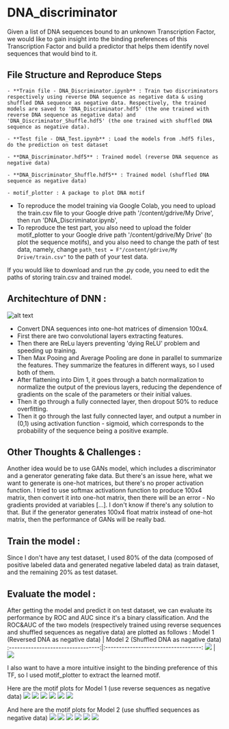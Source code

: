 # DNA_discriminator
Given a list of DNA sequences bound to an unknown Transcription Factor, we would like to gain insight into the binding preferences of this Transcription Factor and build a predictor that helps them identify novel sequences that would bind to it.
## File Structure and Reproduce Steps
    - **Train file - DNA_Discriminator.ipynb** : Train two discriminators respectively using reverse DNA sequence as negative data & using shuffled DNA sequence as negative data. Respectively, the trained models are saved to 'DNA_Discriminator.hdf5' (the one trained with reverse DNA sequence as negative data) and 'DNA_Discriminator_Shuffle.hdf5' (the one trained with shuffled DNA sequence as negative data).
 
    - **Test file - DNA_Test.ipynb** : Load the models from .hdf5 files, do the prediction on test dataset
    
    - **DNA_Discriminator.hdf5** : Trained model (reverse DNA sequence as negative data)
    
    - **DNA_Discriminator_Shuffle.hdf5** : Trained model (shuffled DNA sequence as negative data)
    
    - motif_plotter : A package to plot DNA motif
    

 
- To reproduce the model training via Google Colab, you need to upload the train.csv file to your Google drive path '/content/gdrive/My Drive', then run 'DNA_Discriminator.ipynb', 
- To reproduce the test part, you also need to upload the folder motif_plotter to your Google drive path '/content/gdrive/My Drive' (to plot the sequence motifs), and you also need to change the path of test data, namely, change ```path_test = F"/content/gdrive/My Drive/train.csv"``` to the path of your test data. 

If you would like to download and run the .py code, you need to edit the paths of storing train.csv and trained model.

## Architechture of DNN :
![alt text](https://github.com/GAOYUEtianc/DNA_discriminator/blob/main/image/Screen%20Shot%202021-09-30%20at%207.37.35%20AM.png)
- Convert DNA sequences into one-hot matrices of dimension 100x4.
- First there are two convolutional layers extracting features. 
- Then there are ReLu layers preventing 'dying ReLU' problem and speeding up training. 
- Then Max Pooing and Average Pooling are done in parallel to summarize the features. They summarize the features in different ways, so I used both of them.
- After flattening into Dim 1, it goes through a batch normalization to normalize the output of the previous layers, reducing the dependence of gradients on the scale of the parameters or their initial values. 
- Then it go through a fully connected layer, then dropout 50\% to reduce overfitting.
- Then it go through the last fully connected layer, and output a number in (0,1) using activation function - sigmoid, which corresponds to the probability of the sequence being a positive example.

## Other Thoughts & Challenges :
Another idea would be to use GANs model, which includes a discriminator and a generator generating fake data. But there's an issue here, what we want to generate is one-hot matrices, but there's no proper activation function. I tried to use softmax activationn function to produce 100x4 matrix, then convert it into one-hot matrix, then there will be an error - No gradients provided at variables [...]. I don't know if there's any solution to that. But if the generator  generates 100x4 float matrix instead of one-hot matrix, then the performance of GANs will be really bad. 
## Train the model :
Since I don't have any test dataset, I used 80\% of the data (composed of positive labeled data and generated negative labeled data) as train dataset, and the remaining 20\% as test dataset.
## Evaluate the model :
After getting the model and predict it on test dataset, we can evaluate its performance by ROC and AUC since it's a binary classification. And the ROC\&AUC of the two models (respectively trained using reverse sequences and shuffled sequences as negative data) are plotted as follows :
Model 1  (Reversed DNA as negative data)                   |  Model 2 (Shuffled DNA as nagative data)
:---------------------------------:|:-----------------------------------:
![](https://github.com/GAOYUEtianc/DNA_discriminator/blob/main/image/Dis_1_ROC.png)  |  ![](https://github.com/GAOYUEtianc/DNA_discriminator/blob/main/image/Dis_2_ROC.png)

I also want to have a more intuitive insight to the binding preference of this TF, so I used motif_plotter to extract the learned motif.

Here are the motif plots for Model 1 (use reverse sequences as negative data)
![](https://github.com/GAOYUEtianc/DNA_discriminator/blob/main/image/Motif_1_1.png) 
![](https://github.com/GAOYUEtianc/DNA_discriminator/blob/main/image/Motif_1_2.png) 
![](https://github.com/GAOYUEtianc/DNA_discriminator/blob/main/image/Motif_1_3.png) 
![](https://github.com/GAOYUEtianc/DNA_discriminator/blob/main/image/Motif_1_4.png) 
![](https://github.com/GAOYUEtianc/DNA_discriminator/blob/main/image/Motif_1_5.png) 
![](https://github.com/GAOYUEtianc/DNA_discriminator/blob/main/image/Motif_1_6.png) 

And here are the motif plots for Model 2 (use shuffled sequences as negative data)
![](https://github.com/GAOYUEtianc/DNA_discriminator/blob/main/image/Motif_2_1.png) 
![](https://github.com/GAOYUEtianc/DNA_discriminator/blob/main/image/Motif_2_2.png) 
![](https://github.com/GAOYUEtianc/DNA_discriminator/blob/main/image/Motif_2_3.png) 
![](https://github.com/GAOYUEtianc/DNA_discriminator/blob/main/image/Motif_2_4.png) 
![](https://github.com/GAOYUEtianc/DNA_discriminator/blob/main/image/Motif_2_5.png) 
![](https://github.com/GAOYUEtianc/DNA_discriminator/blob/main/image/Motif_2_6.png) 

